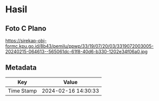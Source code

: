 # Hasil

## Foto C Plano

https://sirekap-obj-formc.kpu.go.id/8b43/pemilu/ppwp/33/19/07/20/03/3319072003005-20240215-064613--565061dc-61f8-40d6-b330-1202e34f06a0.jpg


## Metadata

| Key        | Value               |
| ---------- | ------------------- |
| Time Stamp | 2024-02-16 14:30:33 |




